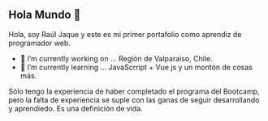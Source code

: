 ## Hola Mundo 👋
Hola, soy Raúl Jaque y este es mi primer portafolio como aprendiz de programador web.

- 🔭 I’m currently working on ... Región de Valparaíso, Chile.
- 🌱 I’m currently learning ... JavaScrript + Vue js y un montón de cosas más.

Sólo tengo la experiencia de haber completado el programa del Bootcamp, pero la falta de experiencia se suple con las ganas de seguir desarrollando y aprendiedo. 
Es una definición de vida.
<!--
**RJaqE/RJaqE** is a ✨ _special_ ✨ repository because its `README.md` (this file) appears on your GitHub profile.

Here are some ideas to get you started:

- 🔭 I’m currently working on ... Región de Valparaíso, Chile.
- 🌱 I’m currently learning ... JavaScrript + Vue js y un montón de cosas más.
- 👯 I’m looking to collaborate on ...
- 🤔 I’m looking for help with ...
- 💬 Ask me about ...
- 📫 How to reach me: ...
- 😄 Pronouns: ...
- ⚡ Fun fact: ...
-->
